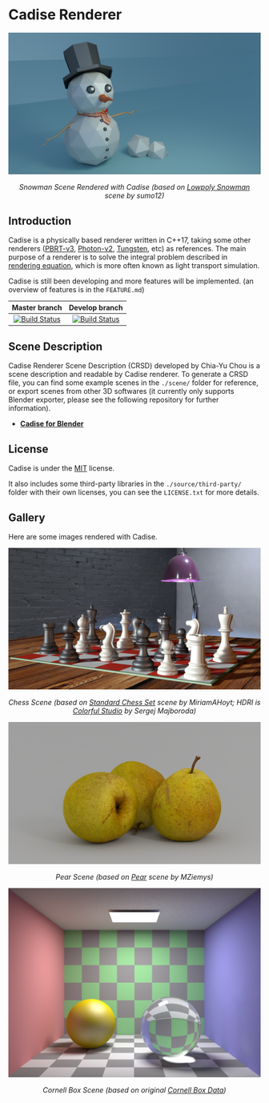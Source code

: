 # Cadise Renderer
<img src="./gallery/cover-image/lowpoly_Snowman.png">
<p align="center"><i>Snowman Scene Rendered with Cadise (based on <a href="https://www.blendswap.com/blend/22629">Lowpoly Snowman</a> scene by sumo12)</i></p>

## Introduction
Cadise is a physically based renderer written in C++17, taking some other renderers ([PBRT-v3](https://github.com/mmp/pbrt-v3), [Photon-v2](https://github.com/TzuChieh/Photon-v2), [Tungsten](https://github.com/tunabrain/tungsten), etc) as references. The main purpose of a renderer is to solve the integral problem described in [rendering equation](https://en.wikipedia.org/wiki/Rendering_equation), which is more often known as light transport simulation.

Cadise is still been developing and more features will be implemented.
(an overview of features is in the `FEATURE.md`)

| Master branch | Develop branch |
|     :---:     |      :---:     |
| [![Build Status](https://travis-ci.com/xh5a5n6k6/cadise.svg?branch=master)](https://travis-ci.com/xh5a5n6k6/cadise)| [![Build Status](https://travis-ci.com/xh5a5n6k6/cadise.svg?branch=develop)](https://travis-ci.com/xh5a5n6k6/cadise) |

## Scene Description
Cadise Renderer Scene Description (CRSD) developed by Chia-Yu Chou is a scene description and readable by Cadise renderer. To generate a CRSD file, you can find some example scenes in the `./scene/` folder for reference, or export scenes from other 3D softwares (it currently only supports Blender exporter, please see the following repository for further information).

- [**Cadise for Blender**](https://github.com/xh5a5n6k6/cadise-blender)

## License
Cadise is under the [MIT](https://opensource.org/licenses/MIT) license. 

It also includes some third-party libraries in the `./source/third-party/` folder with their own licenses, you can see the `LICENSE.txt` for more details.

## Gallery
Here are some images rendered with Cadise.

<img src="./gallery/image/chess.png">
<p align="center"><i>Chess Scene (based on <a href="https://www.blendswap.com/blend/18589">Standard Chess Set</a> scene by MiriamAHoyt; HDRI is <a href="https://hdrihaven.com/hdri/?c=artificial%20light&h=colorful_studio">Colorful Studio</a> by Sergej Majboroda)</i></p>
<img src="./gallery/image/pear.png">
<p align="center"><i>Pear Scene (based on <a href="https://www.blendswap.com/blend/18747">Pear</a> scene by MZiemys)</i></p>
<img src="./gallery/image/cornell-box-sphere.png">
<p align="center"><i>Cornell Box Scene (based on original <a href="https://www.graphics.cornell.edu/online/box/data.html">Cornell Box Data</a>)</i></p>